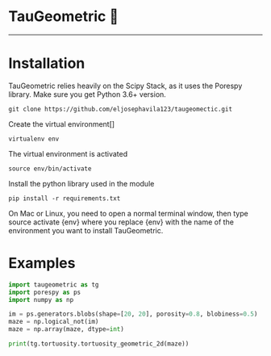 # TauGeometric  🐍

-----
# Installation 

TauGeometric relies heavily on the Scipy Stack, as it uses the Porespy library. Make sure you get Python 3.6+ version.

    git clone https://github.com/eljosephavila123/taugeomectic.git 

Create the virtual environment[]

    virtualenv env

The virtual environment is activated

    source env/bin/activate

Install the python library used in the module

    pip install -r requirements.txt

On Mac or Linux, you need to open a normal terminal window,
then type source activate {env} where you replace {env} with the name 
of the environment you want to install TauGeometric.

# Examples

``` python
import taugeometric as tg
import porespy as ps
import numpy as np

im = ps.generators.blobs(shape=[20, 20], porosity=0.8, blobiness=0.5)
maze = np.logical_not(im)
maze = np.array(maze, dtype=int)

print(tg.tortuosity.tortuosity_geometric_2d(maze))
```


